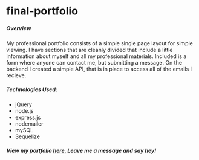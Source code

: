 # final-portfolio

<h5>Overview</h5>

<p>My professional portfolio consists of a simple single page layout for simple viewing.  I have sections that are cleanly divided that include a little information about myself and all my professional materials.  Included is a form where anyone can contact me, but submitting a message.  On the backend I created a simple API, that is in place to access all of the emails I recieve.  
</p>

<p>
    <h5>Technologies Used:</h5>
    <ul>
        <li>jQuery</li>
        <li>node.js</li>
        <li>express.js</li>
        <li>nodemailer</li>
        <li>mySQL</li>
        <li>Sequelize</li>
    </ul>
</p>

</p><h5>View my portfolio <a href="https://dimitri-kontos-portfolio.herokuapp.com">here.</a>  Leave me a message and say hey!</h5>